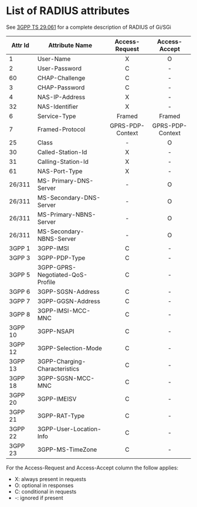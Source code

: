 List of RADIUS attributes
=========================

See [3GPP TS 29.061](http://www.etsi.org/deliver/etsi_ts/129000_129099/129061/13.04.00_60/ts_129061v130400p.pdf) for a complete description of RADIUS of Gi/SGi

| Attr Id | Attribute Name                   |  Access-Request  |  Access-Accept   |
| ------- | -------------------------------- |:----------------:|:----------------:|
| 1       | User-Name                        |        X         |        O         |
| 2       | User-Password                    |        C         |        -         |
| 60      | CHAP-Challenge                   |        C         |        -         |
| 3       | CHAP-Password                    |        C         |        -         |
| 4       | NAS-IP-Address                   |        X         |        -         |
| 32      | NAS-Identifier                   |        X         |        -         |
| 6       | Service-Type                     |      Framed      |      Framed      |
| 7       | Framed-Protocol                  | GPRS-PDP-Context | GPRS-PDP-Context |
| 25      | Class                            |        -         |        O         |
| 30      | Called-Station-Id                |        X         |        -         |
| 31      | Calling-Station-Id               |        X         |        -         |
| 61      | NAS-Port-Type                    |        X         |        -         |
| 26/311  | MS- Primary-DNS-Server           |        -         |        O         |
| 26/311  | MS-Secondary-DNS-Server          |        -         |        O         |
| 26/311  | MS-Primary-NBNS-Server           |        -         |        O         |
| 26/311  | MS-Secondary-NBNS-Server         |        -         |        O         |
| 3GPP 1  | 3GPP-IMSI                        |        C         |        -         |
| 3GPP 3  | 3GPP-PDP-Type                    |        C         |        -         |
| 3GPP 5  | 3GPP-GPRS-Negotiated-QoS-Profile |        C         |        -         |
| 3GPP 6  | 3GPP-SGSN-Address                |        C         |        -         |
| 3GPP 7  | 3GPP-GGSN-Address                |        C         |        -         |
| 3GPP 8  | 3GPP-IMSI-MCC-MNC                |        C         |        -         |
| 3GPP 10 | 3GPP-NSAPI                       |        C         |        -         |
| 3GPP 12 | 3GPP-Selection-Mode              |        C         |        -         |
| 3GPP 13 | 3GPP-Charging-Characteristics    |        C         |        -         |
| 3GPP 18 | 3GPP-SGSN-MCC-MNC                |        C         |        -         |
| 3GPP 20 | 3GPP-IMEISV                      |        C         |        -         |
| 3GPP 21 | 3GPP-RAT-Type                    |        C         |        -         |
| 3GPP 22 | 3GPP-User-Location-Info          |        C         |        -         |
| 3GPP 23 | 3GPP-MS-TimeZone                 |        C         |        -         |

For the Access-Request and Access-Accept column the follow applies:

* X: always present in requests
* O: optional in responses
* C: conditional in requests
* -: ignored if present

